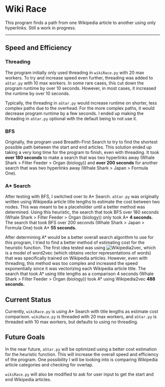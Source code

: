 # Wiki Race

This program finds a path from one Wikipedia article to another using only hyperlinks.
Still a work in progress.

---

## Speed and Efficiency

### Threading
The program initially only used threading in `wikiRace.py` with 20 max workers. To try and increase speed even further, threading was added to `aStar.py` with 10 max workers. In some rare cases, this cut down the program runtime by over 10 seconds. However, in most cases, it increased the runtime by over 10 seconds. 

Typically, the threading in `aStar.py` would increase runtime on shorter, less complex paths due to the overhead. For the more complex paths, it would decrease program runtime by a few seconds. I ended up making the threading in `aStar.py` optional with the default being to not use it.

### BFS
Originally, the program used Breadth-First Search to try to find the shortest possible path between the start and end articles. This solution ended up taking a very long time for the program to finish, even with threading. It took **over 180 seconds** to make a search that was two hyperlinks away (Whale Shark > Filter Feeder > Organ (biology)) and **over 200 seconds** for another search that was two hyperlinks away (Whale Shark > Japan > Formula One).

### A* Search
After testing with BFS, I switched over to A* Search. `aStar.py` was originally written using Wikipedia article title lengths to estimate the cost between two nodes. This was meant to be a placeholder until a better method was determined. Using this heuristic, the search that took BFS over 180 seconds (Whale Shark > Filter Feeder > Organ (biology)) only took A* **4 seconds.** The search that took BFS over 200 seconds (Whale Shark > Japan > Formula One) took A* **55 seconds.**

After determining A* would be a better overall search algorithm to use for this program, I tried to find a better method of estimating cost for the heuristic function. The first idea tested was using ![Wikipedia2vec](https://wikipedia2vec.github.io/wikipedia2vec/), which is a model of word2vec (which obtains vector representations of words) that was specifically trained on Wikipedia articles. However, even with threading, this method was too complex and increased the speed exponentially since it was vectorizing each Wikipedia article title. The search that took A* using title lengths as a comparison 4 seconds (Whale Shark > Filter Feeder > Organ (biology)) took A* using Wikipedia2vec **488 seconds.**

## Current Status
Currently, `wikiRace.py` is using A* Search with title lengths as estimate cost comparison.  `wikiRace.py` is threaded with 20 max workers, and `aStar.py` is threaded with 10 max workers, but defaults to using no threading.

## Future Goals
In the near future, `aStar.py` will be optimized using a better cost estimation for the heuristic function. This will increase the overall speed and efficiency of the program. One possibility I will be looking into is comparing Wikipedia article categories and checking for overlap.

`wikiRace.py` will also be modified to ask for user input to get the start and end Wikipedia articles.